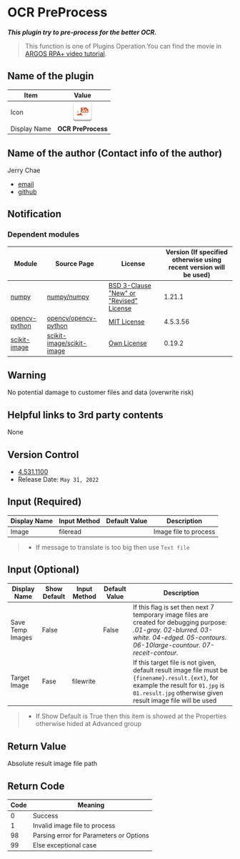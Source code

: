 # OCR PreProcess

***This plugin try to pre-process for the better OCR.***

> This function is one of Plugins Operation.You can find the movie in [ARGOS RPA+ video tutorial](https://www.argos-labs.com/video-tutorial/).

## Name of the plugin
Item | Value
---|:---:
Icon | ![Icon](icon.png) 
Display Name | **OCR PreProcess**

## Name of the author (Contact info of the author)

Jerry Chae
* [email](mailto:mcchae@argos-labs.com)
* [github](https://github.com/Jerry-Chae)

## Notification

### Dependent modules
Module | Source Page | License | Version (If specified otherwise using recent version will be used)
---|---|---|---
[numpy](https://pypi.org/project/numpy/) | [numpy/numpy](https://github.com/numpy/numpy) | [BSD 3-Clause "New" or "Revised" License](https://github.com/numpy/numpy/blob/main/LICENSE.txt) | 1.21.1
[opencv-python](https://pypi.org/project/opencv-python/) | [opencv/opencv-python](https://github.com/opencv/opencv-python) | [MIT License](https://github.com/opencv/opencv-python/blob/master/LICENSE.txt) | 4.5.3.56
[scikit-image](https://pypi.org/project/scikit-image/) | [scikit-image/scikit-image](https://github.com/scikit-image/scikit-image) | [Own License](https://github.com/scikit-image/scikit-image/blob/main/LICENSE.txt) | 0.19.2


## Warning 
No potential damage to customer files and data (overwrite risk)

## Helpful links to 3rd party contents
None

## Version Control 
* [4.531.1100](setup.yaml)
* Release Date: `May 31, 2022`

## Input (Required)
Display Name | Input Method | Default Value | Description
---|---|---|---
Image | fileread | | Image file to process

> * If message to translate is too big then use `Text file`

## Input (Optional)

Display Name | Show Default | Input Method | Default Value | Description
---|---|---|---|---
Save Temp Images | False | | False | If this flag is set then next 7 temporary image files are created for debugging purpose: *.01-gray.* *02-blurred.* *03-white.* *04-edged.* *05-contours.* *06-10large-countour.* *07-receit-contour.*
Target Image | Fase | filewrite | | If this target file is not given, default result image file must be `{finename}.result.{ext}`, for example the result for `01.jpg` is `01.result.jpg` otherwise given result image file will be used
> * If Show Default is True then this item is showed at the Properties otherwise hided at Advanced group

## Return Value

Absolute result image file path

## Return Code
Code | Meaning
---|---
0 | Success
1 | Invalid image file to process
98 | Parsing error for Parameters or Options
99 | Else exceptional case

<!-- ## Parameter setting examples (diagrams)
![Parameter setting examples - 1](README-image2021-12-13_10-1-9.png) -->
